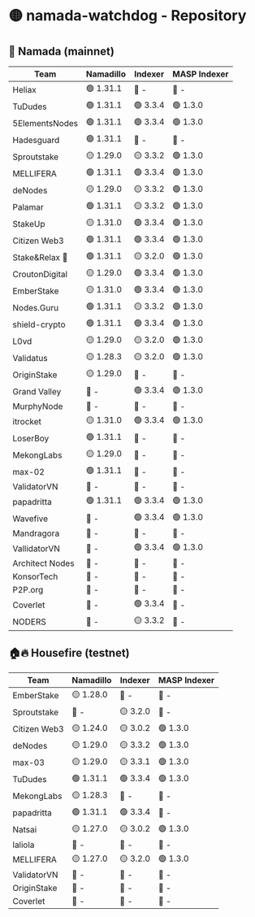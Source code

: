 # 🟡 namada-watchdog - Repository

## 🚀 Namada (mainnet)

| Team | Namadillo | Indexer | MASP Indexer |
|-|-|-|-|
| Heliax | 🟢 1.31.1 | 🔴 - | 🔴 - |
| TuDudes | 🟢 1.31.1 | 🟢 3.3.4 | 🟢 1.3.0 |
| 5ElementsNodes | 🟢 1.31.1 | 🟢 3.3.4 | 🟢 1.3.0 |
| Hadesguard | 🟢 1.31.1 | 🔴 - | 🔴 - |
| Sproutstake | 🟡 1.29.0 | 🟡 3.3.2 | 🟢 1.3.0 |
| MELLIFERA | 🟢 1.31.1 | 🟢 3.3.4 | 🟢 1.3.0 |
| deNodes | 🟡 1.29.0 | 🟡 3.3.2 | 🟢 1.3.0 |
| Palamar | 🟢 1.31.1 | 🟡 3.3.2 | 🟢 1.3.0 |
| StakeUp | 🟡 1.31.0 | 🟢 3.3.4 | 🟢 1.3.0 |
| Citizen Web3 | 🟢 1.31.1 | 🟢 3.3.4 | 🟢 1.3.0 |
| Stake&Relax 🦥 | 🟢 1.31.1 | 🟡 3.2.0 | 🟢 1.3.0 |
| CroutonDigital | 🟡 1.29.0 | 🟢 3.3.4 | 🟢 1.3.0 |
| EmberStake | 🟡 1.31.0 | 🟢 3.3.4 | 🟢 1.3.0 |
| Nodes.Guru | 🟢 1.31.1 | 🟡 3.3.2 | 🟢 1.3.0 |
| shield-crypto | 🟢 1.31.1 | 🟢 3.3.4 | 🟢 1.3.0 |
| L0vd | 🟡 1.29.0 | 🟡 3.2.0 | 🟢 1.3.0 |
| Validatus | 🟡 1.28.3 | 🟡 3.2.0 | 🟢 1.3.0 |
| OriginStake | 🟡 1.29.0 | 🔴 - | 🔴 - |
| Grand Valley | 🔴 - | 🟢 3.3.4 | 🟢 1.3.0 |
| MurphyNode | 🔴 - | 🔴 - | 🔴 - |
| itrocket | 🟡 1.31.0 | 🟢 3.3.4 | 🟢 1.3.0 |
| LoserBoy | 🟢 1.31.1 | 🔴 - | 🔴 - |
| MekongLabs | 🟡 1.29.0 | 🔴 - | 🔴 - |
| max-02 | 🟢 1.31.1 | 🔴 - | 🔴 - |
| ValidatorVN | 🔴 - | 🔴 - | 🔴 - |
| papadritta | 🟢 1.31.1 | 🟢 3.3.4 | 🟢 1.3.0 |
| Wavefive | 🔴 - | 🟢 3.3.4 | 🟢 1.3.0 |
| Mandragora | 🔴 - | 🔴 - | 🔴 - |
| VallidatorVN | 🔴 - | 🟢 3.3.4 | 🟢 1.3.0 |
| Architect Nodes | 🔴 - | 🔴 - | 🔴 - |
| KonsorTech | 🔴 - | 🔴 - | 🔴 - |
| P2P.org | 🔴 - | 🔴 - | 🔴 - |
| Coverlet | 🔴 - | 🟢 3.3.4 | 🔴 - |
| NODERS | 🔴 - | 🟡 3.3.2 | 🔴 - |

## 🏠🔥 Housefire (testnet)

| Team | Namadillo | Indexer | MASP Indexer |
|-|-|-|-|
| EmberStake | 🟡 1.28.0 | 🔴 - | 🔴 - |
| Sproutstake | 🔴 - | 🟡 3.2.0 | 🔴 - |
| Citizen Web3 | 🟡 1.24.0 | 🟡 3.0.2 | 🟢 1.3.0 |
| deNodes | 🟡 1.29.0 | 🟡 3.3.2 | 🟢 1.3.0 |
| max-03 | 🟡 1.29.0 | 🟡 3.3.1 | 🟢 1.3.0 |
| TuDudes | 🟢 1.31.1 | 🟢 3.3.4 | 🟢 1.3.0 |
| MekongLabs | 🟡 1.28.3 | 🔴 - | 🔴 - |
| papadritta | 🟢 1.31.1 | 🟢 3.3.4 | 🔴 - |
| Natsai | 🟡 1.27.0 | 🟡 3.0.2 | 🟢 1.3.0 |
| laliola | 🔴 - | 🔴 - | 🔴 - |
| MELLIFERA | 🟡 1.27.0 | 🟡 3.2.0 | 🟢 1.3.0 |
| ValidatorVN | 🔴 - | 🔴 - | 🔴 - |
| OriginStake | 🔴 - | 🔴 - | 🔴 - |
| Coverlet | 🔴 - | 🔴 - | 🔴 - |

